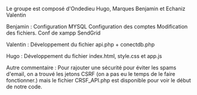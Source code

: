 Le groupe est composé d'Ondedieu Hugo, Marques Benjamin et Echaniz Valentin

Benjamin :
Configuration MYSQL
Configuration des comptes
Modification des fichiers. Conf de xampp
SendGrid

Valentin :
Développement du fichier api.php + conectdb.php

Hugo :
Développement du fichier index.html, style.css et app.js

Autre commentaire :
Pour rajouter une sécurité pour éviter les spams d'email, on a trouvé les jetons CSRF (on a pas eu le temps de le faire fonctionner.) mais le fichier CRSF_API.php est disponible pour voir le début de notre code.
